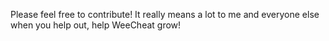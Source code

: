 Please feel free to contribute! It really means a lot to me and everyone else when you help out, help WeeCheat grow!
